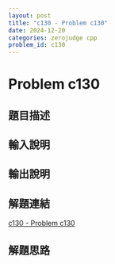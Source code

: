 ```yaml
---
layout: post
title: "c130 - Problem c130"
date: 2024-12-20
categories: zerojudge cpp
problem_id: c130
---
```


# Problem c130

## 題目描述



## 輸入說明



## 輸出說明



## 解題連結

[c130 - Problem c130](https://zerojudge.tw/ShowProblem?problemid=c130)

## 解題思路

